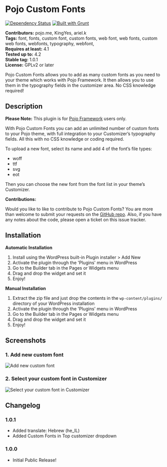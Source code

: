 # Pojo Custom Fonts #
[![Dependency Status](https://david-dm.org/pojome/pojo-sidebars/dev-status.svg)](https://david-dm.org/pojome/pojo-sidebars#info=devDependencies) [![Built with Grunt](https://cdn.gruntjs.com/builtwith.png)](http://gruntjs.com/)

**Contributors:** pojo.me, KingYes, ariel.k  
**Tags:** font, fonts, custom font, custom fonts, web font, web fonts, custom web fonts, webfonts, typography, webfont,  
**Requires at least:** 4.1  
**Tested up to:** 4.2  
**Stable tag:** 1.0.1  
**License:** GPLv2 or later  

Pojo Custom Fonts allows you to add as many custom fonts as you need to your theme  which works with Pojo Framework. It then allows you to use them in the typography fields in the customizer area. No CSS knowledge required!

## Description ##

**Please Note:** This plugin is for [Pojo Framework][1] users only.  

With Pojo Custom Fonts you can add an unlimited number of custom fonts to your Pojo theme, with full integration to your Customizer’s typography fields. All this with no CSS knowledge or coding required.

To upload a new font, select its name and add 4 of the font’s file types:

*   woff
*   ttf
*   svg
*   eot

Then you can choose the new font from the font list in your theme’s Customizer.

**Contributions:**

Would you like to like to contribute to Pojo Custom Fonts? You are more than welcome to submit your requests on the [GitHub repo][2]. Also, if you have any notes about the code, please open a ticket on this issue tracker.

 [1]: http://pojo.me/?utm_source=wp-repo&utm_medium=link&utm_campaign=custom_fonts
 [2]: https://github.com/pojome/pojo-custom-fonts

## Installation ##

**Automatic Installation**

1. Install using the WordPress built-in Plugin installer > Add New
1. Activate the plugin through the 'Plugins' menu in WordPress
1. Go to the Builder tab in the Pages or Widgets menu
1. Drag and drop the widget and set it
1. Enjoy!

**Manual Installation**

1. Extract the zip file and just drop the contents in the <code>wp-content/plugins/</code> directory of your WordPress installation
1. Activate the plugin through the 'Plugins' menu in WordPress
1. Go to the Builder tab in the Pages or Widgets menu
1. Drag and drop the widget and set it
1. Enjoy!

## Screenshots ##

### 1. Add new custom font ###
![Add new custom font](http://s.wordpress.org/extend/plugins/pojo-custom-fonts/screenshot-1.png)

### 2. Select your custom font in Customizer ###
![Select your custom font in Customizer](http://s.wordpress.org/extend/plugins/pojo-custom-fonts/screenshot-2.png)


## Changelog ##

### 1.0.1 ###
* Added translate: Hebrew (he_IL)
* Added Custom Fonts in Top customizer dropdown

### 1.0.0 ###
* Initial Public Release!